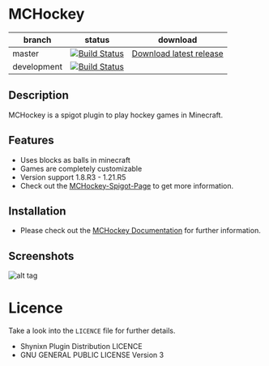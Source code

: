 # MCHockey


| branch        | status                                                                                                                                                      |  download |
| ------------- |-------------------------------------------------------------------------------------------------------------------------------------------------------------|   ---------| 
| master        | [![Build Status](https://github.com/Shynixn/MCHockey/actions/workflows/main.yml/badge.svg?branch=main)](https://github.com/Shynixn/MCHockey/actions)        |[Download latest release](https://github.com/Shynixn/MCHockey/releases)|
| development        | [![Build Status](https://github.com/Shynixn/MCHockey/actions/workflows/main.yml/badge.svg?branch=development)](https://github.com/Shynixn/MCHockey/actions) ||

## Description

MCHockey is a spigot plugin to play hockey games in Minecraft.

## Features

* Uses blocks as balls in minecraft
* Games are completely customizable
* Version support 1.8.R3 - 1.21.R5
* Check out the [MCHockey-Spigot-Page](https://www.spigotmc.org/resources/125090/) to get more information. 

## Installation

* Please check out the [MCHockey Documentation](https://shynixn.github.io/MCHockey/) for further information.

## Screenshots

![alt tag](https://shynixn.github.io/MCHockey/title.png)

# Licence

Take a look into the ``LICENCE`` file for further details.

* Shynixn Plugin Distribution LICENCE
* GNU GENERAL PUBLIC LICENSE Version 3





